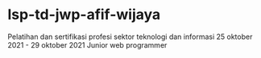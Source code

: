 # lsp-td-jwp-afif-wijaya
Pelatihan dan sertifikasi profesi sektor teknologi dan informasi
25 oktober 2021 - 29 oktober 2021
Junior web programmer
